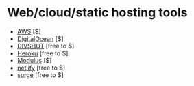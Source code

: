 # Web/cloud/static hosting tools

* [AWS](https://aws.amazon.com/websites/) [$]
* [DigitalOcean](https://digitalocean.com) [$]
* [DIVSHOT](https://divshot.com) [free to $]
* [Heroku](https://heroku.com) [free to $]
* [Modulus](https://modulus.io/) [$]
* [netlify](https://www.netlify.com) [free to $]
* [surge](https://surge.sh/) [free to $]
